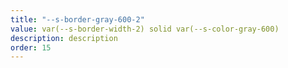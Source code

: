 ```yaml
---
title: "--s-border-gray-600-2"
value: var(--s-border-width-2) solid var(--s-color-gray-600)
description: description
order: 15
---
```


